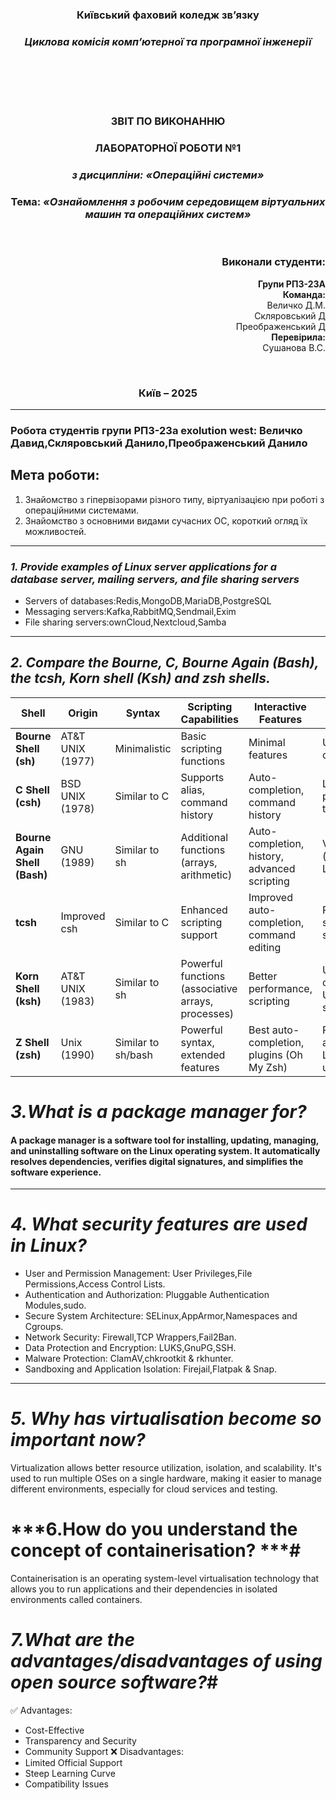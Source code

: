<div
 align="center">
</div>
<div align="center">
  
### **Київський фаховий коледж зв’язку**  
### *Циклова комісія комп’ютерної та програмної інженерії*  

<br/><br/><br/><br/>


### **ЗВІТ ПО ВИКОНАННЮ** 
### **ЛАБОРАТОРНОЇ РОБОТИ №1**  
### *з дисципліни: «Операційні системи»*  

  
### **Тема:** *«Ознайомлення з робочим середовищем віртуальних машин та операційних систем»*  

<br/>

</div>

<div align="right">

### **Виконали студенти:**  
**Групи РПЗ-23А**  
**Команда:**<br> Величко Д.М.<br>Скляровський Д<br>Преображенський Д<br>
**Перевірила:**<br> Сушанова В.С.  

</div>

<div align="center">

<br/>

### **Київ – 2025**  

</div>


---

### Робота студентів групи РПЗ-23а exolution west: Величко Давид,Скляровський Данило,Преображенський Данило


## Мета роботи:  
1. Знайомство з гіпервізорами різного типу, віртуалізацією при роботі з операційними системами.
2. Знайомство з основними видами сучасних ОС, короткий огляд їх можливостей.


---

### ***1. Provide examples of Linux server applications for a database server, mailing servers, and file sharing servers***

- Servers of databases:Redis,MongoDB,MariaDB,PostgreSQL
- Messaging servers:Kafka,RabbitMQ,Sendmail,Exim
- File sharing servers:ownCloud,Nextcloud,Samba

---

## ***2. Compare the Bourne, C, Bourne Again (Bash), the tcsh, Korn shell (Ksh) and zsh shells.*** ##
| **Shell**  | **Origin** | **Syntax** | **Scripting Capabilities** | **Interactive Features** | **Popularity** |
|--------------|--------------|--------------|--------------------|--------------------|--------------|
| **Bourne Shell (sh)** | AT&T UNIX (1977) | Minimalistic | Basic scripting functions | Minimal features | Used for compatibility |
| **C Shell (csh)** | BSD UNIX (1978) | Similar to C | Supports alias, command history | Auto-completion, command history | Less popular due to instability |
| **Bourne Again Shell (Bash)** | GNU (1989) | Similar to sh | Additional functions (arrays, arithmetic) | Auto-completion, history, advanced scripting | Very popular (default in Linux) |
| **tcsh** | Improved csh | Similar to C | Enhanced scripting support | Improved auto-completion, command editing | Popular in some BSD systems |
| **Korn Shell (ksh)** | AT&T UNIX (1983) | Similar to sh | Powerful functions (associative arrays, processes) | Better performance, scripting | Used in corporate Unix systems |
| **Z Shell (zsh)** | Unix (1990) | Similar to sh/bash | Powerful syntax, extended features | Best auto-completion, plugins (Oh My Zsh) | Popular among Linux/Mac users |

# ***3.What is a package manager for?*** #
#### A package manager is a software tool for installing, updating, managing, and uninstalling software on the Linux operating system. It automatically resolves dependencies, verifies digital signatures, and simplifies the software experience. ####
---
# ***4. What security features are used in Linux?*** #
- User and Permission Management: User Privileges,File Permissions,Access Control Lists.
- Authentication and Authorization: Pluggable Authentication Modules,sudo.
- Secure System Architecture: SELinux,AppArmor,Namespaces and Cgroups.
- Network Security: Firewall,TCP Wrappers,Fail2Ban.
- Data Protection and Encryption: LUKS,GnuPG,SSH.
- Malware Protection: ClamAV,chkrootkit & rkhunter.
- Sandboxing and Application Isolation: Firejail,Flatpak & Snap.
---

# ***5. Why has virtualisation become so important now?*** #
Virtualization allows better resource utilization, isolation, and scalability. It's used to run multiple OSes on a single hardware, making it easier to manage different environments, especially for cloud services and testing.

# ***6.How do you understand the concept of containerisation? ***#
Containerisation is an operating system-level virtualisation technology that allows you to run applications and their dependencies in isolated environments called containers.

# ***7.What are the advantages/disadvantages of using open source software?***#
✅ Advantages:
- Cost-Effective 
- Transparency and Security
- Community Support 
❌ Disadvantages:
- Limited Official Support
- Steep Learning Curve
- Compatibility Issues







